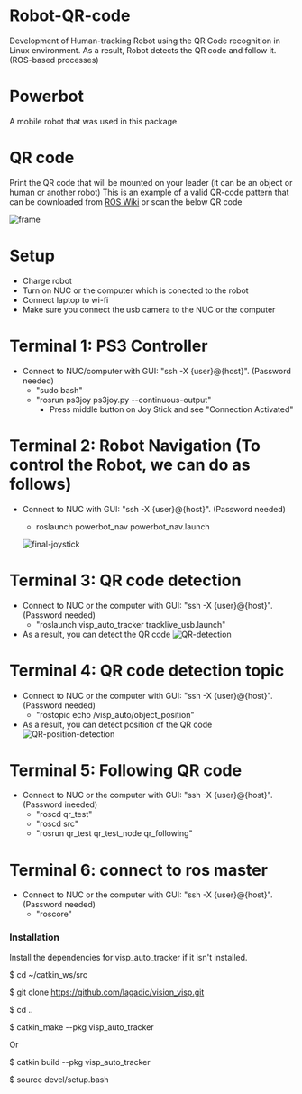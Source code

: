 # Robot-QR-code
Development of Human-tracking Robot using the QR Code recognition in Linux environment. As a result, Robot detects the QR code and follow it. (ROS-based processes)

# Powerbot
A mobile robot that was used in this package. 

# QR code
Print the QR code that will be mounted on your leader (it can be an object or human or another robot)
This is an example of a valid QR-code pattern that can be downloaded from [ROS Wiki](http://wiki.ros.org/visp_auto_tracker) or scan the below QR code

![frame](https://user-images.githubusercontent.com/52676399/96356460-a3dfd100-10a3-11eb-8b1e-1b993a205f68.png)

# Setup

  - Charge robot
  - Turn on NUC or the computer which is conected to the robot
  - Connect laptop to wi-fi
  - Make sure you connect the usb camera to the NUC or the computer
# Terminal 1: PS3 Controller

- Connect to NUC/computer with GUI: "ssh -X {user}@{host}". (Password needed)
  - "sudo bash"
  - "rosrun ps3joy ps3joy.py --continuous-output"
     - Press middle button on Joy Stick and see "Connection Activated" 
 

# Terminal 2: Robot Navigation (To control the Robot, we can do as follows)
- Connect to NUC with GUI: "ssh -X {user}@{host}". (Password needed)
   - roslaunch powerbot_nav powerbot_nav.launch
   
   ![final-joystick](https://user-images.githubusercontent.com/52676399/96355606-45f9bc00-1098-11eb-92c0-623207f442c6.gif)
   
# Terminal 3: QR code detection

- Connect to NUC or the computer with GUI: "ssh -X {user}@{host}". (Password needed)
   - "roslaunch visp_auto_tracker tracklive_usb.launch"
- As a result, you can detect the QR code
   ![QR-detection](https://user-images.githubusercontent.com/52676399/96354978-96b9e680-1091-11eb-954f-f3aae5fa1bb1.png)

# Terminal 4: QR code detection topic
- Connect to NUC or the computer with GUI: "ssh -X {user}@{host}". (Password needed)
  - "rostopic echo /visp_auto/object_position" 
- As a result, you can detect position of the QR code
   ![QR-position-detection](https://user-images.githubusercontent.com/52676399/96355009-0d56e400-1092-11eb-84ea-ad05e349b885.png)
   
# Terminal 5: Following QR code
- Connect to NUC or the computer with GUI: "ssh -X {user}@{host}". (Password ineeded)
  - "roscd qr_test" 
  - "roscd src" 
  - "rosrun qr_test qr_test_node qr_following"

# Terminal 6: connect to ros master
- Connect to NUC or the computer with GUI: "ssh -X {user}@{host}". (Password needed)
  - "roscore"



### Installation

Install the dependencies for visp_auto_tracker if it isn't installed.

$ cd ~/catkin_ws/src

$ git clone https://github.com/lagadic/vision_visp.git

$ cd ..

$ catkin_make --pkg visp_auto_tracker 

Or

$ catkin build --pkg visp_auto_tracker

$ source devel/setup.bash









